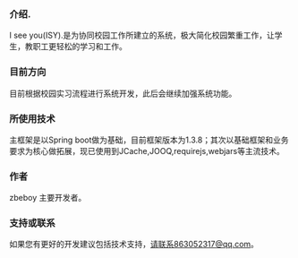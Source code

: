 ### 介绍.
I see you(ISY).是为协同校园工作所建立的系统，极大简化校园繁重工作，让学生，教职工更轻松的学习和工作。

### 目前方向
目前根据校园实习流程进行系统开发，此后会继续加强系统功能。

### 所使用技术
主框架是以Spring boot做为基础，目前框架版本为1.3.8；其次以基础框架和业务要求为核心做拓展，现已使用到JCache,JOOQ,requirejs,webjars等主流技术。

### 作者
zbeboy 主要开发者。

### 支持或联系
如果您有更好的开发建议包括技术支持，请联系863052317@qq.com。
